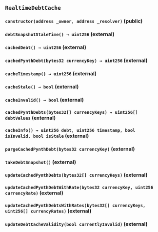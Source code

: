 ## `RealtimeDebtCache`

### `constructor(address _owner, address _resolver)` (public)

### `debtSnapshotStaleTime() → uint256` (external)

### `cachedDebt() → uint256` (external)

### `cachedPynthDebt(bytes32 currencyKey) → uint256` (external)

### `cacheTimestamp() → uint256` (external)

### `cacheStale() → bool` (external)

### `cacheInvalid() → bool` (external)

### `cachedPynthDebts(bytes32[] currencyKeys) → uint256[] debtValues` (external)

### `cacheInfo() → uint256 debt, uint256 timestamp, bool isInvalid, bool isStale` (external)

### `purgeCachedPynthDebt(bytes32 currencyKey)` (external)

### `takeDebtSnapshot()` (external)

### `updateCachedPynthDebts(bytes32[] currencyKeys)` (external)

### `updateCachedPynthDebtWithRate(bytes32 currencyKey, uint256 currencyRate)` (external)

### `updateCachedPynthDebtsWithRates(bytes32[] currencyKeys, uint256[] currencyRates)` (external)

### `updateDebtCacheValidity(bool currentlyInvalid)` (external)
